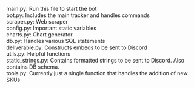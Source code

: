 main.py: Run this file to start the bot<br />
bot.py: Includes the main tracker and handles commands<br />
scraper.py: Web scraper<br />
config.py: Important static variables<br />
charts.py: Chart generator<br />
db.py: Handles various SQL statements<br />
deliverable.py: Constructs embeds to be sent to Discord<br />
utils.py: Helpful functions<br />
static_strings.py: Contains formatted strings to be sent to Discord. Also contains DB schema.<br />
tools.py: Currently just a single function that handles the addition of new SKUs<br />
